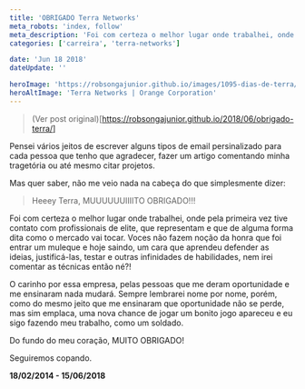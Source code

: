 ```yaml
---
title: 'OBRIGADO Terra Networks'
meta_robots: 'index, follow'
meta_description: 'Foi com certeza o melhor lugar onde trabalhei, onde pela primeira vez tive contato com profissionais de elite, que representam e que de alguma forma dita como o mercado vai tocar. Voces não fazem noção da honra que foi entrar um muleque e hoje saindo..'
categories: ['carreira', 'terra-networks']

date: 'Jun 18 2018'
dateUpdate: ''

heroImage: 'https://robsongajunior.github.io/images/1095-dias-de-terra/cover.jpg'
heroAltImage: 'Terra Networks | Orange Corporation'
---
```


> (Ver post original)[https://robsongajunior.github.io/2018/06/obrigado-terra/]

Pensei vários jeitos de escrever alguns tipos de email persinalizado para cada pessoa que tenho que agradecer, fazer um artigo comentando minha tragetória ou até mesmo citar projetos.

Mas quer saber, não me veio nada na cabeça do que simplesmente dizer:

> Heeey Terra, MUUUUUUIIIITO OBRIGADO!!!

Foi com certeza o melhor lugar onde trabalhei, onde pela primeira vez tive contato com profissionais de elite, que representam e que de alguma forma dita como o mercado vai tocar. Voces não fazem noção da honra que foi entrar um muleque e hoje saindo, um cara que aprendeu defender as ideias, justificá-las, testar e outras infinidades de habilidades, nem irei comentar as técnicas então né?!

O carinho por essa empresa, pelas pessoas que me deram oportunidade e me ensinaram nada mudará. Sempre lembrarei nome por nome, porém, como do mesmo jeito que me ensinaram que oportunidade não se perde, mas sim emplaca, uma nova chance de jogar um bonito jogo apareceu e eu sigo fazendo meu trabalho, como um soldado.

Do fundo do meu coração, MUITO OBRIGADO!

Seguiremos copando.

**18/02/2014 - 15/06/2018**

